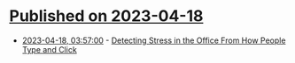 # [Published on 2023-04-18](index.md)

* [2023-04-18, 03:57:00](https://soylentnews.org/article.pl?sid=23/04/17/169211&from=rss) - [Detecting Stress in the Office From How People Type and Click](https://soylentnews.org/article.pl?sid=23/04/17/169211&from=rss)
